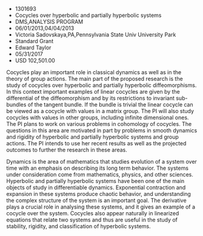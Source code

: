 
* 1301693
* Cocycles over hyperbolic and partially hyperbolic systems
* DMS,ANALYSIS PROGRAM
* 06/01/2013,04/04/2013
* Victoria Sadovskaya,PA,Pennsylvania State Univ University Park
* Standard Grant
* Edward Taylor
* 05/31/2017
* USD 102,501.00

Cocycles play an important role in classical dynamics as well as in the theory
of group actions. The main part of the proposed research is the study of
cocycles over hyperbolic and partially hyperbolic diffeomorphisms. In this
context important examples of linear cocycles are given by the differential of
the diffeomorphism and by its restrictions to invariant sub-bundles of the
tangent bundle. If the bundle is trivial the linear cocycle can be viewed as a
cocycle with values in a matrix group. The PI will also study cocycles with
values in other groups, including infinite dimensional ones. The PI plans to
work on various problems in cohomology of cocycles. The questions in this area
are motivated in part by problems in smooth dynamics and rigidity of hyperbolic
and partially hyperbolic systems and group actions. The PI intends to use her
recent results as well as the projected outcomes to further the research in
these areas.

Dynamics is the area of mathematics that studies evolution of a system over time
with an emphasis on describing its long term behavior. The systems under
consideration come from mathematics, physics, and other sciences. Hyperbolic and
partially hyperbolic systems have been one of the main objects of study in
differentiable dynamics. Exponential contraction and expansion in these systems
produce chaotic behavior, and understanding the complex structure of the system
is an important goal. The derivative plays a crucial role in analysing these
systems, and it gives an example of a cocycle over the system. Cocycles also
appear naturally in linearized equations that relate two systems and thus are
useful in the study of stability, rigidity, and classification of hyperbolic
systems.
